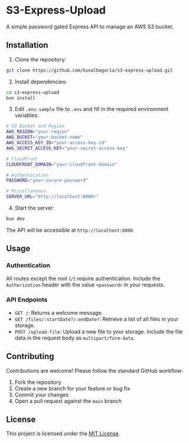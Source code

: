 # S3-Express-Upload

A simple password gated Express API to manage an AWS S3 bucket.

## Installation

1. Clone the repository:

```bash
git clone https://github.com/kunalbagaria/s3-express-upload.git
```

2. Install dependencies:

```bash
cd s3-express-upload
bun install
```

3. Edit `.env.sample` file to `.env` and fill in the required environment variables:

```bash
# S3 Bucket and Region
AWS_REGION="your-region"
AWS_BUCKET="your-bucket-name"
AWS_ACCESS_KEY_ID="your-access-key-id"
AWS_SECRET_ACCESS_KEY="your-secret-access-key"

# Cloudfront
CLOUDFRONT_DOMAIN="your-cloudfront-domain"

# Authentication
PASSWORD="your-secure-password"

# Miscellaneous
SERVER_URL="http://localhost:8080/"
```

4. Start the server:

```bash
bun dev
```

The API will be accessible at `http://localhost:8080`.

## Usage

### Authentication

All routes except the root (`/`) require authentication. Include the `Authorization` header with the value `<password>` in your requests.

### API Endpoints

- `GET /`: Returns a welcome message.
- `GET /files/:startDate?/:endDate?`: Retrieve a list of all files in your storage.
- `POST /upload-file`: Upload a new file to your storage. Include the file data in the request body as `multipart/form-data`.

## Contributing

Contributions are welcome! Please follow the standard GitHub workflow:

1. Fork the repository
2. Create a new branch for your feature or bug fix
3. Commit your changes
4. Open a pull request against the `main` branch

## License

This project is licensed under the [MIT License](LICENSE).
